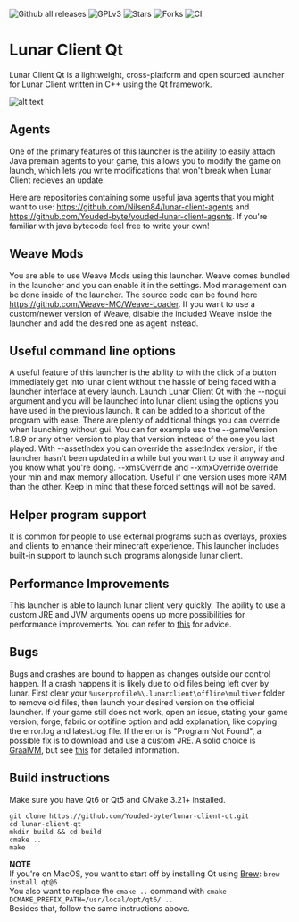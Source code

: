 ![Github all releases](https://img.shields.io/github/downloads/Nilsen84/lunar-client-qt/total)
![GPLv3](https://img.shields.io/github/license/Nilsen84/lunar-client-qt)
![Stars](https://img.shields.io/github/stars/Nilsen84/lunar-client-qt)
![Forks](https://img.shields.io/github/forks/Nilsen84/lunar-client-qt)
![CI](https://img.shields.io/github/workflow/status/Nilsen84/lunar-client-qt/Build%20and%20Release)

# Lunar Client Qt
Lunar Client Qt is a lightweight, cross-platform and open sourced launcher for Lunar Client written in C++ using the Qt framework.  
  
![alt text](https://i.imgur.com/BjizyG4.png)

## Agents
One of the primary features of this launcher is the ability to easily attach Java premain agents to your game, 
this allows you to modify the game on launch, which lets you write modifications that won't break when Lunar Client recieves an update. 
  
Here are repositories containing some useful java agents that you might want to use: https://github.com/Nilsen84/lunar-client-agents 
and https://github.com/Youded-byte/youded-lunar-client-agents.
If you're familiar with java bytecode feel free to write your own!

## Weave Mods
You are able to use Weave Mods using this launcher. Weave comes bundled in the launcher and you can enable it in the settings. Mod management can
be done inside of the launcher. The source code can be found here https://github.com/Weave-MC/Weave-Loader. If you want to use a custom/newer
version of Weave, disable the included Weave inside the launcher and add the desired one as agent instead.

## Useful command line options
A useful feature of this launcher is the ability to with the click of a button immediately get into lunar client without the hassle of being faced 
with a launcher interface at every launch. Launch Lunar Client Qt with the --nogui argument and you will be launched into lunar client using the 
options you have used in the previous launch. It can be added to a shortcut of the program with ease.
There are plenty of additional things you can override when launching without gui. You can for example use the --gameVersion 1.8.9 or any other
version to play that version instead of the one you last played. With --assetIndex you can override the assetIndex version, if the launcher hasn't
been updated in a while but you want to use it anyway and you know what you're doing. --xmsOverride and --xmxOverride override your min and max
memory allocation. Useful if one version uses more RAM than the other. Keep in mind that these forced settings will not be saved.

## Helper program support
It is common for people to use external programs such as overlays, proxies and clients to enhance their minecraft experience. This launcher includes built-in support to launch such programs alongside lunar client.

## Performance Improvements
This launcher is able to launch lunar client very quickly. The ability to use a custom JRE and JVM arguments opens up more possibilities for performance improvements. You can refer to [this](https://github.com/Youded-byte/Java-Optimisations-MC/blob/main/README.md) for advice.


## Bugs
Bugs and crashes are bound to happen as changes outside our control happen. If a crash happens it is likely due to old files being left over by lunar.
First clear your `%userprofile%\.lunarclient\offline\multiver` folder to remove old files, then launch your desired version on the official launcher.
If your game still does not work, open an issue, stating your game version, forge, fabric or optifine option and add explanation, like copying the error.log and latest.log file.
If the error is "Program Not Found", a possible fix is to download and use a custom JRE. A solid choice is [GraalVM](https://github.com/graalvm/graalvm-ce-builds/releases/tag/vm-22.0.0.2), but see
[this](https://github.com/Youded-byte/Java-Optimisations-MC/blob/main/README.md) for detailed information.

## Build instructions
Make sure you have Qt6 or Qt5 and CMake 3.21+ installed.
```
git clone https://github.com/Youded-byte/lunar-client-qt.git
cd lunar-client-qt
mkdir build && cd build
cmake ..
make
```

**NOTE**  
If you're on MacOS, you want to start off by installing Qt using [Brew](https://brew.sh/): ```brew install qt@6```  
You also want to replace the `cmake ..` command with `cmake -DCMAKE_PREFIX_PATH=/usr/local/opt/qt6/ ..`  
Besides that, follow the same instructions above.
